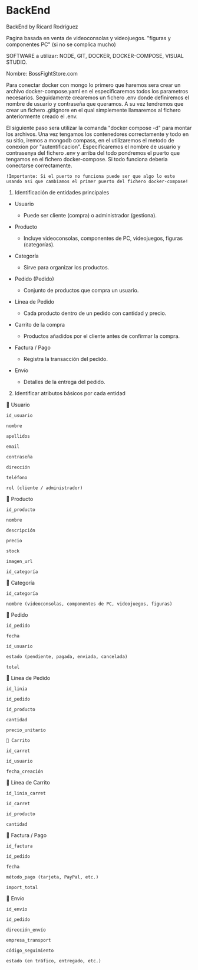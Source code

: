 # BackEnd
BackEnd by Ricard Rodríguez

Pagina basada en venta de videoconsolas y videojuegos. "figuras y componentes PC" (si no se complica mucho)

SOFTWARE a utilizar: NODE, GIT, DOCKER, DOCKER-COMPOSE, VISUAL STUDIO.

Nombre: BossFightStore.com



Para conectar docker con mongo lo primero que haremos sera crear un archivo docker-compose.yaml en el especificaremos todos los parametros necesarios. Seguidamente crearemos un fichero .env donde definiremos el nombre de usuario y contraseña que queramos. A su vez tendremos que crear un fichero .gitignore en el qual simplemente llamaremos al fichero anteriormente creado el .env. 

El siguiente paso sera utilizar la comanda "docker compose -d" para montar los archivos. Una vez tengamos los contenedores correctamente y todo en su sitio, iremos a mongodb compass, en el utilizaremos el metodo de conexion por "autentificacion". Especificaremos el nombre de usuario y contrasenya del fichero .env y arriba del todo pondremos el puerto que tengamos en el fichero docker-compose. Si todo funciona deberia conectarse correctamente.

    !Importante: Si el puerto no funciona puede ser que algo lo este usando asi que cambiamos el primer puerto del fichero docker-compose!




1. Identificación de entidades principales

- Usuario

    - Puede ser cliente (compra) o administrador (gestiona).

- Producto

    - Incluye videoconsolas, componentes de PC, videojuegos, figuras (categorías).

- Categoría

    - Sirve para organizar los productos.

- Pedido (Pedido)

    - Conjunto de productos que compra un usuario.

- Línea de Pedido

    - Cada producto dentro de un pedido con cantidad y precio.

- Carrito de la compra

    - Productos añadidos por el cliente antes de confirmar la compra.

- Factura / Pago

    - Registra la transacción del pedido.

- Envío

    - Detalles de la entrega del pedido.




2. Identificar atributos básicos por cada entidad
   
🔹 Usuario

    id_usuario
    
    nombre
    
    apellidos
    
    email
    
    contraseña
    
    dirección
    
    teléfono
    
    rol (cliente / administrador)

🔹 Producto

    id_producto
    
    nombre
    
    descripción
    
    precio
    
    stock

    imagen_url
    
    id_categoría

🔹 Categoría

    id_categoría
    
    nombre (videoconsolas, componentes de PC, videojuegos, figuras)

🔹 Pedido

    id_pedido
    
    fecha
    
    id_usuario
    
    estado (pendiente, pagada, enviada, cancelada)
    
    total

🔹 Línea de Pedido

    id_linia
    
    id_pedido
    
    id_producto
    
    cantidad
    
    precio_unitario
    
    🔹 Carrito
    
    id_carret
    
    id_usuario
    
    fecha_creación

🔹 Línea de Carrito

    id_linia_carret
    
    id_carret
    
    id_producto
    
    cantidad

🔹 Factura / Pago

    id_factura
    
    id_pedido
    
    fecha
    
    método_pago (tarjeta, PayPal, etc.)
    
    import_total

🔹 Envío

    id_envío
    
    id_pedido
    
    dirección_envío
    
    empresa_transport
    
    código_seguimiento
    
    estado (en tráfico, entregado, etc.)





